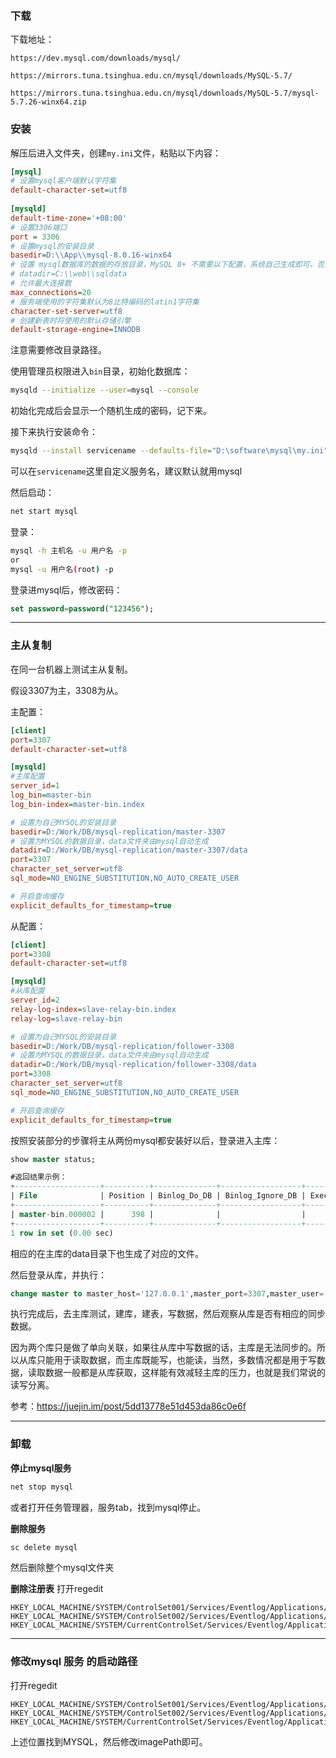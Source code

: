 ### 下载

下载地址：

```
https://dev.mysql.com/downloads/mysql/

https://mirrors.tuna.tsinghua.edu.cn/mysql/downloads/MySQL-5.7/

https://mirrors.tuna.tsinghua.edu.cn/mysql/downloads/MySQL-5.7/mysql-5.7.26-winx64.zip
```



### 安装

解压后进入文件夹，创建`my.ini`文件，粘贴以下内容：

```ini
[mysql]
# 设置mysql客户端默认字符集
default-character-set=utf8
 
[mysqld]
default-time-zone='+08:00'
# 设置3306端口
port = 3306
# 设置mysql的安装目录
basedir=D:\\App\\mysql-8.0.16-winx64
# 设置 mysql数据库的数据的存放目录，MySQL 8+ 不需要以下配置，系统自己生成即可，否则有可能报错
# datadir=C:\\web\\sqldata
# 允许最大连接数
max_connections=20
# 服务端使用的字符集默认为8比特编码的latin1字符集
character-set-server=utf8
# 创建新表时将使用的默认存储引擎
default-storage-engine=INNODB
```
注意需要修改目录路径。

使用管理员权限进入`bin`目录，初始化数据库：
```bash
mysqld --initialize --user=mysql --console
```

初始化完成后会显示一个随机生成的密码，记下来。

接下来执行安装命令：
```bash
mysqld --install servicename --defaults-file="D:\software\mysql\my.ini" 
```

可以在`servicename`这里自定义服务名，建议默认就用mysql

然后启动：

```bash
net start mysql
```

登录：
```bash
mysql -h 主机名 -u 用户名 -p
or
mysql -u 用户名(root) -p
```

登录进mysql后，修改密码：
```sql
set password=password("123456");
```

---
### 主从复制

在同一台机器上测试主从复制。

假设3307为主，3308为从。

主配置：

```ini
[client]
port=3307
default-character-set=utf8

[mysqld] 
#主库配置
server_id=1
log_bin=master-bin
log_bin-index=master-bin.index

# 设置为自己MYSQL的安装目录
basedir=D:/Work/DB/mysql-replication/master-3307
# 设置为MYSQL的数据目录，data文件夹由mysql自动生成
datadir=D:/Work/DB/mysql-replication/master-3307/data
port=3307
character_set_server=utf8
sql_mode=NO_ENGINE_SUBSTITUTION,NO_AUTO_CREATE_USER

# 开启查询缓存
explicit_defaults_for_timestamp=true

```



从配置：

```ini
[client]
port=3308
default-character-set=utf8

[mysqld] 
#从库配置
server_id=2
relay-log-index=slave-relay-bin.index
relay-log=slave-relay-bin

# 设置为自己MYSQL的安装目录
basedir=D:/Work/DB/mysql-replication/follower-3308
# 设置为MYSQL的数据目录，data文件夹由mysql自动生成
datadir=D:/Work/DB/mysql-replication/follower-3308/data
port=3308
character_set_server=utf8
sql_mode=NO_ENGINE_SUBSTITUTION,NO_AUTO_CREATE_USER

# 开启查询缓存
explicit_defaults_for_timestamp=true

```



按照安装部分的步骤将主从两份mysql都安装好以后，登录进入主库：

```sql
show master status;

#返回结果示例：
+-------------------+----------+--------------+------------------+-------------------+
| File              | Position | Binlog_Do_DB | Binlog_Ignore_DB | Executed_Gtid_Set |
+-------------------+----------+--------------+------------------+-------------------+
| master-bin.000002 |      398 |              |                  |                   |
+-------------------+----------+--------------+------------------+-------------------+
1 row in set (0.00 sec)
```

相应的在主库的data目录下也生成了对应的文件。



然后登录从库，并执行：

```sql
change master to master_host='127.0.0.1',master_port=3307,master_user='root',master_password='root',master_log_file='master-bin.000002',master_log_pos=0;
```

执行完成后，去主库测试，建库，建表，写数据，然后观察从库是否有相应的同步数据。

因为两个库只是做了单向关联，如果往从库中写数据的话，主库是无法同步的。所以从库只能用于读取数据，而主库既能写，也能读，当然，多数情况都是用于写数据，读取数据一般都是从库获取，这样能有效减轻主库的压力，也就是我们常说的读写分离。

参考：https://juejin.im/post/5dd13778e51d453da86c0e6f



---



### 卸载

**停止mysql服务**

```bash
net stop mysql
```
或者打开任务管理器，服务tab，找到mysql停止。

**删除服务**

```bash
sc delete mysql
```

然后删除整个mysql文件夹

**删除注册表**
打开regedit

```
HKEY_LOCAL_MACHINE/SYSTEM/ControlSet001/Services/Eventlog/Applications/MySQL 
HKEY_LOCAL_MACHINE/SYSTEM/ControlSet002/Services/Eventlog/Applications/MySQL 
HKEY_LOCAL_MACHINE/SYSTEM/CurrentControlSet/Services/Eventlog/Applications/MySQL
```



---

### 修改mysql 服务 的启动路径

打开regedit
```
HKEY_LOCAL_MACHINE/SYSTEM/ControlSet001/Services/Eventlog/Applications/MySQL 
HKEY_LOCAL_MACHINE/SYSTEM/ControlSet002/Services/Eventlog/Applications/MySQL 
HKEY_LOCAL_MACHINE/SYSTEM/CurrentControlSet/Services/Eventlog/Applications/MySQL
```
上述位置找到MYSQL，然后修改imagePath即可。

